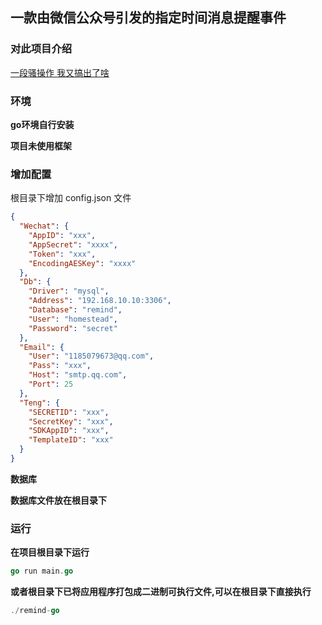 ## 一款由微信公众号引发的指定时间消息提醒事件


### 对此项目介绍

[一段骚操作 我又搞出了啥](https://learnku.com/articles/45034)

### 环境
**go环境自行安装**

**项目未使用框架**

### 增加配置
根目录下增加 config.json 文件 
```json
{
  "Wechat": {
    "AppID": "xxx",
    "AppSecret": "xxxx",
    "Token": "xxx",
    "EncodingAESKey": "xxxx"
  },
  "Db": {
    "Driver": "mysql",
    "Address": "192.168.10.10:3306",
    "Database": "remind",
    "User": "homestead",
    "Password": "secret"
  },
  "Email": {
    "User": "1185079673@qq.com",
    "Pass": "xxx",
    "Host": "smtp.qq.com",
    "Port": 25
  },
  "Teng": {
    "SECRETID": "xxx",
    "SecretKey": "xxx",
    "SDKAppID": "xxx",
    "TemplateID": "xxx"
  }
}
```

**数据库**

**数据库文件放在根目录下**



### 运行
**在项目根目录下运行**
```go
go run main.go
```

**或者根目录下已将应用程序打包成二进制可执行文件,可以在根目录下直接执行**
```go
./remind-go
```






